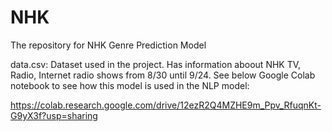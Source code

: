 # NHK
The repository for NHK Genre Prediction Model

data.csv: Dataset used in the project. Has information aboout NHK TV, Radio, Internet radio shows from 8/30 until 9/24.
See below Google Colab notebook to see how this model is used in the NLP model:

https://colab.research.google.com/drive/12ezR2Q4MZHE9m_Ppv_RfuqnKt-G9yX3f?usp=sharing

